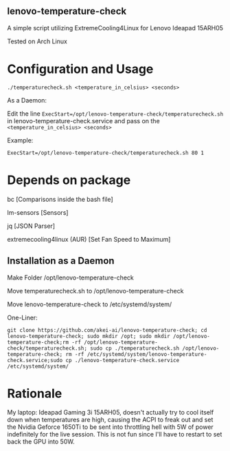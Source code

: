 ## lenovo-temperature-check
A simple script utilizing ExtremeCooling4Linux for Lenovo Ideapad 15ARH05

Tested on Arch Linux
# Configuration and Usage
```
./temperaturecheck.sh <temperature_in_celsius> <seconds> 
```
As a Daemon:

Edit the line `ExecStart=/opt/lenovo-temperature-check/temperaturecheck.sh` in lenovo-temperature-check.service and pass on the `<temperature_in_celsius> <seconds>`

Example:
```
ExecStart=/opt/lenovo-temperature-check/temperaturecheck.sh 80 1
```
# Depends on package
  bc [Comparisons inside the bash file]
  
  lm-sensors [Sensors]
  
  jq [JSON Parser]
  
  extremecooling4linux (AUR) [Set Fan Speed to Maximum]
  
## Installation as a Daemon
  Make Folder /opt/lenovo-temperature-check
  
  Move temperaturecheck.sh to /opt/lenovo-temperature-check
  
  Move lenovo-temperature-check to /etc/systemd/system/
  
  One-Liner:
  ```
git clone https://github.com/akei-ai/lenovo-temperature-check; cd lenovo-temperature-check; sudo mkdir /opt; sudo mkdir /opt/lenovo-temperature-check;rm -rf /opt/lenovo-temperature-check/temperaturecheck.sh; sudo cp ./temperaturecheck.sh /opt/lenovo-temperature-check; rm -rf /etc/systemd/system/lenovo-temperature-check.service;sudo cp ./lenovo-temperature-check.service /etc/systemd/system/ 
  ```
# Rationale
My laptop: Ideapad Gaming 3i 15ARH05, doesn't actually try to cool itself down when temperatures are high, causing the ACPI to freak out and set the Nvidia Geforce 1650Ti to be sent into throttling hell with 5W of power indefinitely for the live session. This is not fun since I'll have to restart to set back the GPU into 50W.

